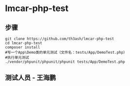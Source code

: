 # lmcar-php-test

## 步骤

```shell
git clone https://github.com/th3ash/lmcar-php-test
cd lmcar-php-test
composer install
#写一个App\Demo类的单元测试（文件名：tests/App/DemoTest.php）
#执行单元测试
./vendor/phpunit/phpunit/phpunit tests/App/DemoTest.php 
```

## 测试人员 - 王海鹏
